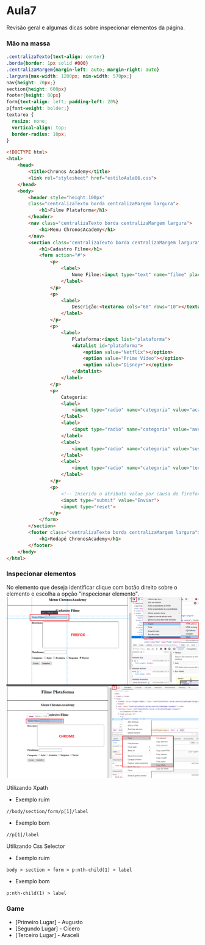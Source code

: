 # Aula7

Revisão geral e algumas dicas sobre inspecionar elementos da página.

### Mão na massa

```CSS
.centralizaTexto{text-align: center}
.borda{border: 1px solid #000}
.centralizaMargem{margin-left: auto; margin-right: auto}
.largura{max-width: 1200px; min-width: 570px;}
nav{height: 70px;}
section{height: 600px}
footer{height: 80px}
form{text-align: left; padding-left: 20%}
p{font-weight: bolder;}
textarea {
  resize: none;
  vertical-align: top;
  border-radius: 10px;
}
```

```HTML
<!DOCTYPE html>
<html>
	<head>
		<title>Chronos Academy</title>
		<link rel="stylesheet" href="estiloAula06.css">
	</head>
	<body>
		<header style="height:100px" 
		class="centralizaTexto borda centralizaMargem largura">
			<h1>Filme Plataforma</h1>
		</header>
		<nav class="centralizaTexto borda centralizaMargem largura">
			<h1>Menu ChronosAcademy</h1>
		</nav>
		<section class="centralizaTexto borda centralizaMargem largura">
			<h1>Cadastro Filme</h1>
			<form action="#">
				<p>
					<label>
						Nome Filme:<input type="text" name="filme" placeholder="Nome Filme">
					</label>
				</p>
				<p>
					<label>
						Descrição:<textarea cols="60" rows="10"></textarea>
					</label>
				</p>
				<p>
					<label>
						Plataforma:<input list="plataforma">
						<datalist id="plataforma">
							<option value="Netflix"></option>
							<option value="Prime Video"></option>
							<option value="Disney+"></option>
						</datalist>
					</label>
				</p>
				<p>
					Categoria:
					<label>
						<input type="radio" name="categoria" value="acao">Ação
					</label>
					<label>
						<input type="radio" name="categoria" value="aventura">Aventura
					</label>
					<label>
						<input type="radio" name="categoria" value="suspense">Suspense
					</label>
					<label>
						<input type="radio" name="categoria" value="terror">Terror
					</label>
				</p>
				<p>
					<!-- Inserido o atributo value por causa do firefox -->
					<input type="submit" value="Enviar">
					<input type="reset">
				</p>
			</form>
		</section>
		<footer class="centralizaTexto borda centralizaMargem largura">
			<h1>Rodapé ChronosAcademy</h1>
		</footer>
	</body>
</html>
```

### Inspecionar elementos

No elemento que deseja identificar clique com botão direito sobre o elemento e escolha a opção "inspecionar elemento".![Inspecionar elemento Chrome x Firefox](https://github.com/gpd38/cursoNutrorHtmlCssJavascriptSemComplicacao/blob/main/img/inspecionarelementochromexfirefox.png)

Utilizando Xpath 

   - Exemplo ruim
```
//body/section/form/p[1]/label
```

   - Exemplo bom
```
//p[1]/label
```

Utilizando Css Selector

   - Exemplo ruim
```
body > section > form > p:nth-child(1) > label
```

   - Exemplo bom
```
p:nth-child(1) > label
```

### Game

- [Primeiro Lugar] - Augusto
- [Segundo Lugar] - Cícero
- [Terceiro Lugar] - Araceli